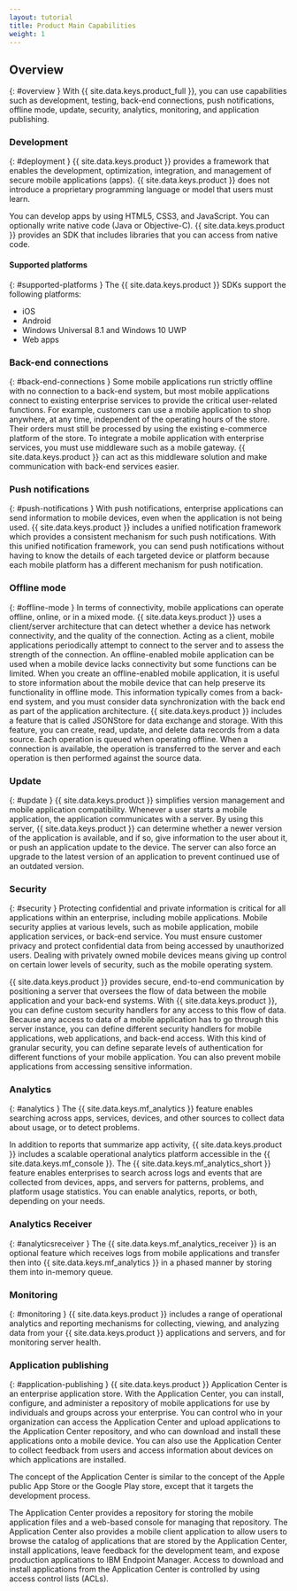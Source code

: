 ```yaml
---
layout: tutorial
title: Product Main Capabilities
weight: 1
---
```

<!-- NLS_CHARSET=UTF-8 -->
## Overview
{: #overview }
With {{ site.data.keys.product_full }}, you can use capabilities such as development, testing, back-end connections, push notifications, offline mode, update, security, analytics, monitoring, and application publishing.

### Development
{: #deployment }
{{ site.data.keys.product }} provides a framework that enables the development, optimization, integration, and management of secure mobile applications (apps). {{ site.data.keys.product }} does not introduce a proprietary programming language or model that users must learn.

You can develop apps by using HTML5, CSS3, and JavaScript. You can optionally write native code (Java or Objective-C). {{ site.data.keys.product }} provides an SDK that includes libraries that you can access from native code.

#### Supported platforms
{: #supported-platforms }
The {{ site.data.keys.product }} SDKs support the following platforms:

* iOS
* Android
* Windows Universal 8.1 and Windows 10 UWP
* Web apps

### Back-end connections
{: #back-end-connections }
Some mobile applications run strictly offline with no connection to a back-end system, but most mobile applications connect to existing enterprise services to provide the critical user-related functions. For example, customers can use a mobile application to shop anywhere, at any time, independent of the operating hours of the store. Their orders must still be processed by using the existing e-commerce platform of the store. To integrate a mobile application with enterprise services, you must use middleware such as a mobile gateway. {{ site.data.keys.product }} can act as this middleware solution and make communication with back-end services easier.

### Push notifications
{: #push-notifications }
With push notifications, enterprise applications can send information to mobile devices, even when the application is not being used. {{ site.data.keys.product }} includes a unified notification framework which provides a consistent mechanism for such push notifications. With this unified notification framework, you can send push notifications without having to know the details of each targeted device or platform because each mobile platform has a different mechanism for push notification.

### Offline mode
{: #offline-mode }
In terms of connectivity, mobile applications can operate offline, online, or in a mixed mode. {{ site.data.keys.product }} uses a client/server architecture that can detect whether a device has network connectivity, and the quality of the connection. Acting as a client, mobile applications periodically attempt to connect to the server and to assess the strength of the connection. An offline-enabled mobile application can be used when a mobile device lacks connectivity but some functions can be limited. When you create an offline-enabled mobile application, it is useful to store information about the mobile device that can help preserve its functionality in offline mode. This information typically comes from a back-end system, and you must consider data synchronization with the back end as part of the application architecture. {{ site.data.keys.product }} includes a feature that is called JSONStore for data exchange and storage. With this feature, you can create, read, update, and delete data records from a data source. Each operation is queued when operating offline. When a connection is available, the operation is transferred to the server and each operation is then performed against the source data.

### Update
{: #update }
{{ site.data.keys.product }} simplifies version management and mobile application compatibility. Whenever a user starts a mobile application, the application communicates with a server. By using this server, {{ site.data.keys.product }} can determine whether a newer version of the application is available, and if so, give information to the user about it, or push an application update to the device. The server can also force an upgrade to the latest version of an application to prevent continued use of an outdated version.

### Security
{: #security }
Protecting confidential and private information is critical for all applications within an enterprise, including mobile applications. Mobile security applies at various levels, such as mobile application, mobile application services, or back-end service. You must ensure customer privacy and protect confidential data from being accessed by unauthorized users. Dealing with privately owned mobile devices means giving up control on certain lower levels of security, such as the mobile operating system.

{{ site.data.keys.product }} provides secure, end-to-end communication by positioning a server that oversees the flow of data between the mobile application and your back-end systems. With {{ site.data.keys.product }}, you can define custom security handlers for any access to this flow of data. Because any access to data of a mobile application has to go through this server instance, you can define different security handlers for mobile applications, web applications, and back-end access. With this kind of granular security, you can define separate levels of authentication for different functions of your mobile application. You can also prevent mobile applications from accessing sensitive information.

### Analytics
{: #analytics }
The {{ site.data.keys.mf_analytics }} feature enables searching across apps, services, devices, and other sources to collect data about usage, or to detect problems.

In addition to reports that summarize app activity, {{ site.data.keys.product }} includes a scalable operational analytics platform accessible in the {{ site.data.keys.mf_console }}. The {{ site.data.keys.mf_analytics_short }} feature enables enterprises to search across logs and events that are collected from devices, apps, and servers for patterns, problems, and platform usage statistics. You can enable analytics, reports, or both, depending on your needs.

### Analytics Receiver
{: #analyticsreceiver }
The {{ site.data.keys.mf_analytics_receiver }} is an optional feature which receives logs from mobile applications and transfer then into {{ site.data.keys.mf_analytics }} in a phased manner by storing them into in-memory queue.

### Monitoring
{: #monitoring }
{{ site.data.keys.product }} includes a range of operational analytics and reporting mechanisms for collecting, viewing, and analyzing data from your {{ site.data.keys.product }} applications and servers, and for monitoring server health.

### Application publishing
{: #application-publishing }
{{ site.data.keys.product }} Application Center is an enterprise application store. With the Application Center, you can install, configure, and administer a repository of mobile applications for use by individuals and groups across your enterprise. You can control who in your organization can access the Application Center and upload applications to the Application Center repository, and who can download and install these applications onto a mobile device. You can also use the Application Center to collect feedback from users and access information about devices on which applications are installed.

The concept of the Application Center is similar to the concept of the Apple public App Store or the Google Play store, except that it targets the development process.

The Application Center provides a repository for storing the mobile application files and a web-based console for managing that repository. The Application Center also provides a mobile client application to allow users to browse the catalog of applications that are stored by the Application Center, install applications, leave feedback for the development team, and expose production applications to IBM  Endpoint Manager. Access to download and install applications from the Application Center is controlled by using access control lists (ACLs).
